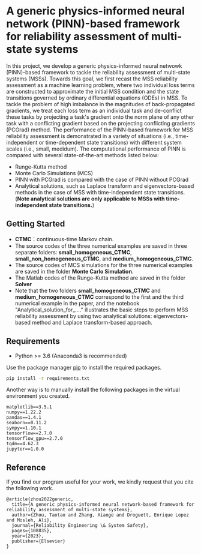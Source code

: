 # A generic physics-informed neural network (PINN)-based framework for reliability assessment of multi-state systems

In this project, we develop a generic physics-informed neural netwowk (PINN)-based framework to tackle the reliability assessment of multi-state systems (MSSs). Towards this goal, we first recast the MSS reliability assessment as a machine learning problem, where two individual loss terms are constructed to approximate the initial MSS condition and the state transitions governed by ordinary differential equations (ODEs) in MSS. To tackle the problem of high imbalance in the magnitudes of back-propagated gradients, we treat each loss term as an individual task and de-conflict these tasks by projecting a task's gradient onto the norm plane of any other task with a conflicting gradient based on the projecting conflicting gradients (PCGrad) method. The performance of the PINN-based framework for MSS reliability assessment is demonstrated in a variety of situations (i.e., time-independent or time-dependent state transitions) with different system scales (i.e., small, medidum). The computational performance of PINN is compared with several state-of-the-art methods listed below:
- Runge-Kutta method
- Monte Carlo Simulations (MCS)
- PINN with PCGrad is compared with the case of PINN without PCGrad
- Analytical solutions, such as Laplace transform and eigenvectors-based methods in the case of MSS with time-independent state transitions. (**Note analytical solutions are only applicable to MSSs with time-independent state transitions.**)

## Getting Started

* **CTMC**：continuous-time Markov chain.
* The source codes of the three numerical examples are saved in three separate folders: **small_homogeneous_CTMC**, **small_non_homogeneous_CTMC**, and **medium_homogeneous_CTMC**. 
* The source codes of MCS simulations for the three numerical examples are saved in the folder **Monte Carlo Simulation**. 
* The Matlab codes of the Runge-Kutta method are saved in the folder **Solver**
* Note that the two folders **small_homogeneous_CTMC** and **medium_homogeneous_CTMC** correspond to the first and the third numerical example in the paper, and the notebook "Analytical_solution_for_...." illustrates the basic steps to perform MSS reliability assessment by using two analytical solutions: eigenvectors-based method and Laplace transform-based approach. 


## Requirements
* Python >= 3.6 (Anaconda3 is recommended)

Use the package manager [pip](https://pip.pypa.io/en/stable/) to install the required packages.

```bash
pip install -r requirements.txt
```

Another way is to manually install the following packages in the virtual environment you created.

```
matplotlib==3.5.1
numpy==1.22.2
pandas==1.4.1
seaborn==0.11.2
sympy==1.10.1
tensorflow==2.7.0
tensorflow_gpu==2.7.0
tqdm==4.62.3
jupyter==1.0.0
```

## Reference
If you find our program useful for your work, we kindly request that you cite the following work. 
```
@article{zhou2022generic,
  title={A generic physics-informed neural network-based framework for reliability assessment of multi-state systems},
  author={Zhou, Taotao and Zhang, Xiaoge and Droguett, Enrique Lopez and Mosleh, Ali},
  journal={Reliability Engineering \& System Safety},
  pages={108835},
  year={2023},
  publisher={Elsevier}
}
```
